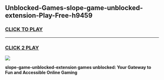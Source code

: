 
## Unblocked-Games-slope-game-unblocked-extension-Play-Free-h9459
<h3>
<a href="https://premium76.site?title=slope-game-unblocked-extension&ref=10A">CLICK TO PLAY</a></h3>
<hr>

<h3>
<a href="https://premium76.site?title=slope-game-unblocked-extension&ref=10A">CLICK 2 PLAY</a>
  
</h3>

<a href="https://premium76.site?title=slope-game-unblocked-extension&ref=10A"><img src="https://clearcache.store/games.png"></a>


**slope-game-unblocked-extension games unblocked: Your Gateway to Fun and Accessible Online Gaming**
